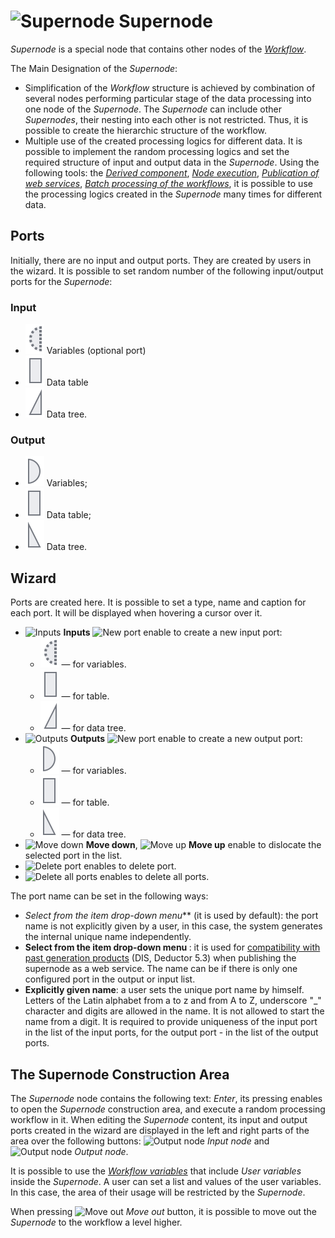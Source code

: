 # ![Supernode](../../images/icons/components/generic_default.svg) Supernode

*Supernode* is a special node that contains other nodes of the *[Workflow](../../scenario/README.md#proektirovanie-stsenariev)*.

The Main Designation of the *Supernode*:
- Simplification of the *Workflow* structure is achieved by combination of several nodes performing particular stage of the data processing into one node of the *Supernode*. The *Supernode* can include other *Supernodes*, their nesting into each other is not restricted. Thus, it is possible to create the hierarchic structure of the workflow.
- Multiple use of the created processing logics for different data. It is possible to implement the random processing logics and set the required structure of input and output data in the *Supernode*. Using the following tools: the *[Derived component](../../scenario/derived-component.md)*, *[Node execution](../../processors/control/execute-node.md)*, *[Publication of web services](../../integration/web-services/README.md#sozdanie-sobstvennykh-veb-servisov)*, *[Batch processing of the workflows](../../scenario/batchlauncher.md#paketnoe-vypolnenie-stsenariev)*, it is possible to use the processing logics created in the *Supernode* many times for different data.

## Ports

Initially, there are no input and output ports. They are created by users in the wizard. It is possible to set random number of the following input/output ports for the *Supernode*:

### Input

* ![Input variables](../../images/icons/app/node/ports/inputs-optional/variable_inactive.svg) Variables (optional port)
* ![Input data source](../../images/icons/app/node/ports/inputs/table_inactive.svg) Data table
* ![Input data tree](../../images/icons/app/node/ports/inputs/tree_inactive.svg) Data tree.

### Output

* ![Output variables](../../images/icons/app/node/ports/outputs/variable_inactive.svg) Variables;
* ![Output data set](../../images/icons/app/node/ports/outputs/table_inactive.svg) Data table;
* ![Output data tree](../../images/icons/app/node/ports/outputs/tree_inactive.svg) Data tree.

## Wizard

Ports are created here. It is possible to set a type, name and caption for each port. It will be displayed when hovering a cursor over it.

* ![Inputs](../../images/icons/system_object_18/port-in_default.svg) **Inputs** ![New port](../../images/icons/toolbar-controls/plus_default.svg) enable to create a new input port:
   * ![For variables](../../images/icons/app/node/ports/inputs-optional/variable_inactive.svg) — for variables.
   * ![For table](../../images/icons/app/node/ports/inputs/table_inactive.svg) — for table.
   * ![For data tree](../../images/icons/app/node/ports/inputs/tree_inactive.svg) — for data tree.
* ![Outputs](../../images/icons/system_object_18/port-out_default.svg) **Outputs** ![New port](../../images/icons/toolbar-controls/plus_default.svg) enable to create a new output port:
   * ![For variables](../../images/icons/app/node/ports/outputs/variable_inactive.svg) — for variables.
   * ![For table](../../images/icons/app/node/ports/outputs/table_inactive.svg) — for table.
   * ![For data tree](../../images/icons/app/node/ports/outputs/tree_inactive.svg) — for data tree.
* ![Move down](../../images/icons/toolbar-controls/movedown_default.svg) **Move down**, ![Move up](../../images/icons/toolbar-controls/moveup_default.svg) **Move up** enable to dislocate the selected port in the list.
* ![Delete port](../../images/icons/toolbar-controls/delete_default.svg) enables to delete port.
* ![Delete all ports](../../images/icons/toolbar-controls/delete-all_default.svg) enables to delete all ports.

The port name can be set in the following ways:

* **Select from the item drop-down menu*<Unique>*** (it is used by default): the port name is not explicitly given by a user, in this case, the system generates the internal unique name independently.
* **Select from the item drop-down menu *<Unspecified>***: it is used for [compatibility with past generation products](../../integration/web-services/publishing-web-service.md#sovmestimost-veb-servisov-loginom-s-deductor) (DIS, Deductor 5.3) when publishing the supernode as a web service. The name can be *<Unspecified>* if there is only one configured port in the output or input list.
* **Explicitly given name**: a user sets the unique port name by himself. Letters of the Latin alphabet from а to z and from А to Z, underscore "_" character and digits are allowed in the name. It is not allowed to start the name from a digit. It is required to provide uniqueness of the input port in the list of the input ports, for the output port - in the list of the output ports.

## The Supernode Construction Area

The *Supernode* node contains the following text: *Enter*, its pressing enables to open the *Supernode* construction area, and execute a random processing workflow in it. When editing the *Supernode* content, its input and output ports created in the wizard are displayed in the left and right parts of the area over the following buttons: ![Output node](../../images/icons/app/node/ports/submodel-port/submodel-port_20x20.svg) *Input node* and ![Output node](../../images/icons/app/node/ports/submodel-port/submodel-port_20x20.svg) *Output node*.

It is possible to use the *[Workflow variables](../../scenario/variables/scenario-variables.md)* that include *User variables* inside the *Supernode*. A user can set a list and values of the user variables. In this case, the area of their usage will be restricted by the *Supernode*.

When pressing ![Move out](../../images/icons/submodel/back.svg) *Move out* button, it is possible to move out the *Supernode* to the workflow a level higher.
